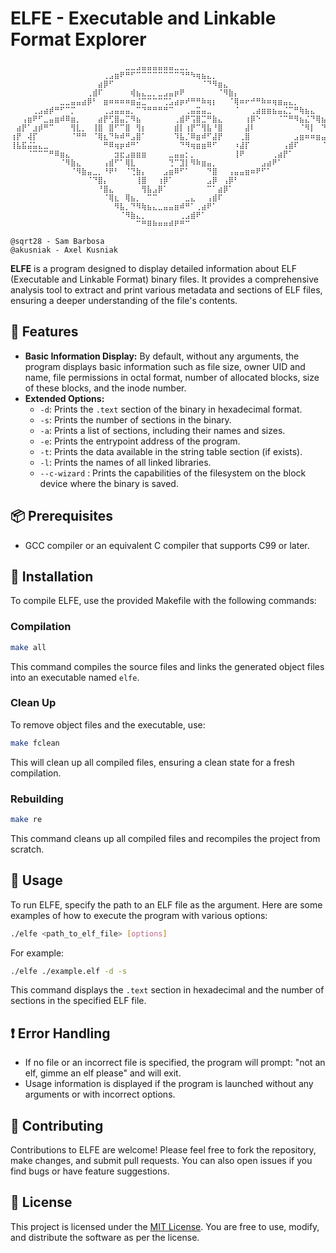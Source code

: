 # ELFE - Executable and Linkable Format Explorer
    ⠀⠀⠀⠀⠀⠀⠀⠀⠀⠀⠀⠀⠀⠀⠀⠀⠀⠀⠀⠀⠀⣀⣀⣠⣤⣤⣤⣤⣤⣤⣀⣀⡀⠀⠀⠀⠀⠀⠀⠀⠀⠀⠀⠀⠀⠀⠀⠀⠀⠀⠀⠀⠀⠀⠀⠀⠀⠀⠀⠀⠀⠀
    ⠀⠀⠀⠀⠀⠀⠀⠀⠀⠀⠀⠀⠀⠀⠀⠀⠀⢀⣠⣶⠟⠛⠋⠉⠉⠉⠉⠉⠉⠉⠉⠙⠛⠳⢶⣦⣄⡀⠀⠀⠀⠀⠀⠀⠀⠀⠀⠀⠀⠀⠀⠀⠀⠀⠀⠀⠀⠀⠀⠀⠀⠀
    ⠀⠀⠀⠀⠀⠀⠀⠀⠀⠀⠀⠀⠀⠀⠀⠀⣴⡿⠋⠀⠀⠀⠀⠀⠀⠀⠀⠀⠀⠀⠀⠀⠀⠀⠀⠈⠙⠻⣶⣄⠀⠀⠀⠀⠀⠀⠀⠀⠀⠀⠀⠀⠀⠀⠀⠀⠀⠀⠀⠀⠀⠀
    ⠀⠀⠀⠀⠀⠀⠀⠀⠀⠀⠀⠀⠀⠀⢀⣾⠏⠀⠀⠀⠀⠀⢾⣦⣄⣀⡀⣀⣠⣤⡶⠟⠀⠀⠀⠀⠀⠀⠈⠻⣷⡄⠀⠀⠀⠀⠀⠀⠀⠀⠀⠀⠀⠀⠀⠀⠀⠀⠀⠀⠀⠀
    ⠀⠀⠀⠀⠀⠀⠀⠀⠀⣀⣀⣤⣤⣴⡿⠃⠀⣶⠶⠶⠶⠶⣶⣬⣉⠉⠉⠉⢉⣡⣴⡶⠞⠛⠛⠷⢶⡆⠀⠀⠈⢿⠶⠖⠚⠛⠷⠶⢶⣶⣤⣄⡀⠀⠀⠀⠀⠀⠀⠀⠀⠀
    ⠀⠀⠀⠀⢀⣠⣴⡾⠛⠋⠉⡉⠀⠀⠀⠀⠀⢀⣠⣤⣤⣤⡀⠉⠙⠛⠛⠛⠛⠉⠀⠀⢀⣤⣭⣤⣀⠀⠀⠀⠀⠈⠀⠀⢀⣴⣶⣶⣦⣤⣌⡉⠛⢷⣦⣄⠀⠀⠀⠀⠀⠀
    ⠀⠀⢠⣶⠟⠋⣀⣤⣶⠾⠿⣶⡀⠀⠀⠀⣴⡟⢋⣿⣤⡉⠻⣦⠀⠀⠀⠀⠀⠀⢀⣾⠟⢩⣿⣉⠛⣷⣄⠀⠀⠀⠀⢰⡿⠑⠀⠀⠀⠈⠉⠛⠻⣦⣌⠙⢿⣦⠀⠀⠀⠀
    ⠀⣴⡟⠁⣰⡾⠛⠉⠀⠀⠀⢻⣇⡀⠀⢸⣿⠀⣿⠋⠉⣿⠀⢻⡆⠀⠀⠀⠀⠀⣾⡇⢰⡟⠉⢻⣧⠘⣿⠀⠀⠀⠀⣼⠇⠀⠀⠀⠀⠀⠀⠀⠀⠈⠻⡇⠀⠙⢷⣆⠀⠀
    ⢰⡟⠀⢼⡏⠀⠀⠀⠀⠀⠀⠈⠛⠛⠀⠈⢿⣆⠙⠷⠾⠛⣠⣿⠁⠀⠀⠀⠀⠀⠹⣧⡈⠿⣶⠾⠋⣼⡟⠀⠀⠀⢀⣿⠀⠀⠀⠀⠀⠀⠀⠀⣠⣶⠶⠶⣶⣤⣌⡻⣧⡀
    ⢸⣧⣯⣬⣥⣄⣀⠀⠀⠀⠀⠀⠀⠀⠀⠀⠀⠛⠿⢶⡶⠾⠛⠁⠀⠀⠀⠀⠀⠀⠀⠙⠻⢶⣶⣶⠿⠋⠀⠀⠀⠰⣼⡏⠀⠀⠀⠀⠀⠀⢠⣾⠏⠀⠀⠀⠀⠈⠉⠛⠛⠃
    ⠀⠀⠀⠈⠉⠉⠉⠛⠿⣶⣄⠀⠀⠀⠀⠀⠀⠀⠀⣲⣖⣠⣶⣶⣶⠀⠀⠀⠀⣀⣤⣤⡂⡀⠀⠀⠀⠀⠀⠀⠀⢸⠟⠀⠀⠀⠀⠀⢀⣴⡟⠁⠀⠀⠀⠀⠀⠀⠀⠀⠀⠀
    ⠀⠀⠀⠀⠀⠀⠀⠀⠀⠈⠻⣷⣄⠀⠀⠀⠀⢠⣾⠋⠁⢿⣇⠀⠀⠀⠀⠀⠀⢙⠉⣹⡇⠻⠷⣶⣤⡀⠀⠀⠀⠀⠀⠀⠀⠀⣠⣴⠟⠁⠀⠀⠀⠀⠀⠀⠀⠀⠀⠀⠀⠀
    ⠀⠀⠀⠀⠀⠀⠀⠀⠀⠀⠀⠈⠻⣷⣤⣀⡀⠘⠟⠃⠀⠈⢙⣷⡄⠀⠀⠀⣠⣶⠿⠋⠁⠀⠀⠀⠙⣿⠀⠀⢠⣤⣤⣶⠶⠟⠋⠁⠀⠀⠀⠀⠀⠀⠀⠀⠀⠀⠀⠀⠀⠀
    ⠀⠀⠀⠀⠀⠀⠀⠀⠀⠀⠀⠀⠀⠀⠈⠙⣿⡄⠀⠀⠀⠀⠀⢸⣿⠀⠀⢰⡿⠁⠀⠀⠀⠀⠀⠀⣠⡿⠀⢠⡿⠃⠀⠀⠀⠀⠀⠀⠀⠀⠀⠀⠀⠀⠀⠀⠀⠀⠀⠀⠀⠀
    ⠀⠀⠀⠀⠀⠀⠀⠀⠀⠀⠀⠀⠀⠀⠀⠀⠘⣿⣄⠀⠀⠀⠀⠀⢻⣧⣠⡿⠁⠀⠀⠀⠀⠀⠀⠀⠉⠁⣴⡿⠁⠀⠀⠀⠀⠀⠀⠀⠀⠀⠀⠀⠀⠀⠀⠀⠀⠀⠀⠀⠀⠀
    ⠀⠀⠀⠀⠀⠀⠀⠀⠀⠀⠀⠀⠀⠀⠀⠀⠀⠈⢿⣆⠀⢿⣦⡀⠀⠉⠉⠀⠀⠀⠀⠀⣀⣄⠀⠀⢠⣾⠏⠀⠀⠀⠀⠀⠀⠀⠀⠀⠀⠀⠀⠀⠀⠀⠀⠀⠀⠀⠀⠀⠀⠀
    ⠀⠀⠀⠀⠀⠀⠀⠀⠀⠀⠀⠀⠀⠀⠀⠀⠀⠀⠀⠻⣧⡀⠙⠻⢷⣦⣄⣀⣤⣤⣶⠾⠛⠁⢀⣴⠟⠁⠀⠀⠀⠀⠀⠀⠀⠀⠀⠀⠀⠀⠀⠀⠀⠀⠀⠀⠀⠀⠀⠀⠀⠀
    ⠀⠀⠀⠀⠀⠀⠀⠀⠀⠀⠀⠀⠀⠀⠀⠀⠀⠀⠀⠀⠈⠻⣷⣄⡀⠀⠀⠀⠀⠀⠀⢀⣠⣾⠟⠁⠀⠀⠀⠀⠀⠀⠀⠀⠀⠀⠀⠀⠀⠀⠀⠀⠀⠀⠀⠀⠀⠀⠀⠀⠀⠀ 
    ⠀⠀⠀⠀⠀⠀⠀⠀⠀⠀⠀⠀⠀⠀⠀⠀⠀⠀⠀⠀⠀⠀⠀⠉⠛⠿⠷⠶⠶⠾⠟⠛⠉⠀⠀⠀⠀⠀⠀⠀⠀⠀⠀⠀⠀⠀⠀⠀⠀⠀⠀⠀⠀⠀⠀⠀⠀⠀⠀⠀⠀⠀ 
    
    @sqrt28 - Sam Barbosa
    @akusniak - Axel Kusniak

**ELFE** is a program designed to display detailed information about ELF (Executable and Linkable Format) binary files. It provides a comprehensive analysis tool to extract and print various metadata and sections of ELF files, ensuring a deeper understanding of the file's contents.

## 🌟 Features
- **Basic Information Display:** By default, without any arguments, the program displays basic information such as file size, owner UID and name, file permissions in octal format, number of allocated blocks, size of these blocks, and the inode number.
- **Extended Options:**
  - `-d`: Prints the `.text` section of the binary in hexadecimal format.
  - `-s`: Prints the number of sections in the binary.
  - `-a`: Prints a list of sections, including their names and sizes.
  - `-e`: Prints the entrypoint address of the program.
  - `-t`: Prints the data available in the string table section (if exists).
  - `-l`: Prints the names of all linked libraries.
  - `--c-wizard` : Prints the capabilities of the filesystem on the block device where the binary is saved.

## 📦 Prerequisites
- GCC compiler or an equivalent C compiler that supports C99 or later.

## 🔨 Installation
To compile ELFE, use the provided Makefile with the following commands:

### Compilation
```bash
make all
```
This command compiles the source files and links the generated object files into an executable named `elfe`.

### Clean Up
To remove object files and the executable, use:
```bash
make fclean
```
This will clean up all compiled files, ensuring a clean state for a fresh compilation.

### Rebuilding
```bash
make re
```
This command cleans up all compiled files and recompiles the project from scratch.

## 🚀 Usage
To run ELFE, specify the path to an ELF file as the argument. Here are some examples of how to execute the program with various options:

```bash
./elfe <path_to_elf_file> [options]
```

For example:
```bash
./elfe ./example.elf -d -s
```
This command displays the `.text` section in hexadecimal and the number of sections in the specified ELF file.

## ❗ Error Handling
- If no file or an incorrect file is specified, the program will prompt: "not an elf, gimme an elf please" and will exit.
- Usage information is displayed if the program is launched without any arguments or with incorrect options.

## 🤝 Contributing
Contributions to ELFE are welcome! Please feel free to fork the repository, make changes, and submit pull requests. You can also open issues if you find bugs or have feature suggestions.

## 📄 License
This project is licensed under the [MIT License](https://opensource.org/licenses/MIT). You are free to use, modify, and distribute the software as per the license.